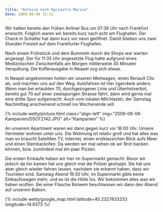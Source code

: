 ```yaml
---
title: "Anreise nach Ogliastro Marina"
date: 2009-08-09 15:31
---
```

Wir hatten bereits den frühen Airliner Bus um 07:36 Uhr nach Frankfurt erwischt. Folglich waren wir bereits kurz nach acht am Flughafen. Der Check In Schalter hat dann kurz vor neun geöffnet. Damit blieben uns zwei Stunden Freizeit auf dem Frankfurter Flughafen.

<!--more-->

Nach einem Frühstück und dem Bummeln durch die Shops war warten angesagt. Der für 11:35 Uhr angesetzte Flug hatte aufgrund eines Medizinischen Zwischenfalls am Morgen mittlerweile 45 Minuten Verspätung. Die Kofferausgabe in Neapel zog sich etwas.

In Neapel angekommen holten wir unseren Mietwagen, einen Renault Clio ab, und machten uns auf den Weg. Autofahren ist hier irgendwie anders. Wenn man bei erlaubten 70, durchgezogener Linie und Überholverbot, bereits gut 70 auf einer zweispurigen Strasse fährt, dann wird gerne mal eine dritte Spur aufgemacht. Auch vom lokalen Milchlaster, der Samstag Nachmittag anscheinend schnell ins Wochenende will.

{% include wetty/picture.html class="align-left" img="2009-08-08-Kampanien/DSCF2142.JPG" alt="Kampanien" %}


An unserem Apartment waren wir dann gegen kurz vor 18:00 Uhr. Unsere Vermieter wohnen unter uns. Die Wohnung ist relativ groß und hat alles was man so braucht Satelliten TV, Internet, einen erstklassichen Blick aufs Meer und einen Steinbackofen. Da werden wir mal sehen ob wir Brot backen können, bzw. zumindest mal ein paar Pizzen.

Die ersten Einkäufe haben wir hier im Supermarkt gemacht. Bevor wir jedoch da hin kamen hat uns gleich mal die Polizei gestoppt. Sie hat uns aber gleich wieder fahren lassen, nachdem sie erkannt haben, dass wir Touristen sind. Samstag Abend 19:30 Uhr, im Supermarkt gibts keine Einkaufswagen mehr, und es ist die Hölle los. Wir bekommen alles was wir haben wollten. Bei einer Flasche Rotwein beschliessen wir dann den Abend auf unserem Balkon.

{% include wetty/google_map.html latitude=40.2327833333 longitude=14.9373 %}
